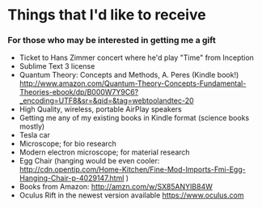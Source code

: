 # Things that I'd like to receive
### For those who may be interested in getting me a gift

- Ticket to Hans Zimmer concert where he'd play "Time" from Inception 
- Sublime Text 3 license
- Quantum Theory: Concepts and Methods, A. Peres (Kindle book!) http://www.amazon.com/Quantum-Theory-Concepts-Fundamental-Theories-ebook/dp/B000W7Y9C6?_encoding=UTF8&sr=&qid=&tag=webtoolandtec-20 
- High Quality, wireless, portable AirPlay speakers
- Getting me any of my existing books in Kindle format (science books mostly)
- Tesla car
- Microscope; for bio research
- Modern electron microscope; for material research 
- Egg Chair (hanging would be even cooler: http://cdn.opentip.com/Home-Kitchen/Fine-Mod-Imports-Fmi-Egg-Hanging-Chair-p-4029147.html )
- Books from Amazon: http://amzn.com/w/SX85ANYIB84W
- Oculus Rift in the newest version available https://www.oculus.com
